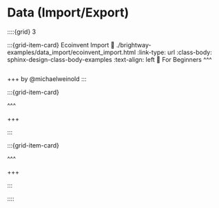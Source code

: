 # Data (Import/Export)

::::{grid} 3

:::{grid-item-card} Ecoinvent Import
:link: ./brightway-examples/data_import/ecoinvent_import.html
:link-type: url
:class-body: sphinx-design-class-body-examples
:text-align: left
🥉 For Beginners
^^^
```{image} brightway-examples/data_import/ecoinvent_import.png
```
+++
by @michaelweinold
:::

:::{grid-item-card}

^^^

+++

:::

:::{grid-item-card}

^^^

+++

:::

::::
